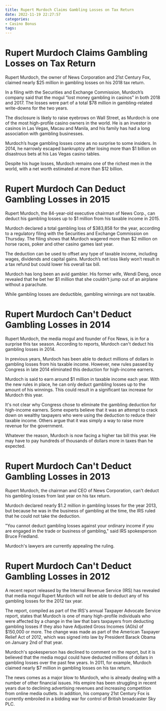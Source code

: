 ```yaml
---
title: Rupert Murdoch Claims Gambling Losses on Tax Return
date: 2022-11-19 22:27:57
categories:
- Casino Bonus
tags:
---
```



#  Rupert Murdoch Claims Gambling Losses on Tax Return

Rupert Murdoch, the owner of News Corporation and 21st Century Fox, claimed nearly $25 million in gambling losses on his 2018 tax return.

In a filing with the Securities and Exchange Commission, Murdoch’s company said that the mogul “lost money gambling in casinos” in both 2018 and 2017. The losses were part of a total $78 million in gambling-related write-downs for the two years.

The disclosure is likely to raise eyebrows on Wall Street, as Murdoch is one of the most high-profile casino owners in the world. He is an investor in casinos in Las Vegas, Macau and Manila, and his family has had a long association with gambling businesses.

Murdoch’s huge gambling losses come as no surprise to some insiders. In 2014, he narrowly escaped bankruptcy after losing more than $1 billion on disastrous bets at his Las Vegas casino tables.

Despite his huge losses, Murdoch remains one of the richest men in the world, with a net worth estimated at more than $12 billion.

#  Rupert Murdoch Can Deduct Gambling Losses in 2015

Rupert Murdoch, the 84-year-old executive chairman of News Corp., can deduct his gambling losses up to $1 million from his taxable income in 2015.

Murdoch declared a total gambling loss of $383,858 for the year, according to a regulatory filing with the Securities and Exchange Commission on Thursday. The filing shows that Murdoch wagered more than $2 million on horse races, poker and other casino games last year.

The deduction can be used to offset any type of taxable income, including wages, dividends and capital gains. Murdoch’s net loss likely won’t result in a tax refund but could lower his overall tax bill.

Murdoch has long been an avid gambler. His former wife, Wendi Deng, once revealed that he bet her $1 million that she couldn’t jump out of an airplane without a parachute.

While gambling losses are deductible, gambling winnings are not taxable.

#  Rupert Murdoch Can't Deduct Gambling Losses in 2014

Rupert Murdoch, the media mogul and founder of Fox News, is in for a surprise this tax season. According to reports, Murdoch can't deduct his gambling losses in 2014.

In previous years, Murdoch has been able to deduct millions of dollars in gambling losses from his taxable income. However, new rules passed by Congress in late 2014 eliminated this deduction for high-income earners.

Murdoch is said to earn around $1 million in taxable income each year. With the new rules in place, he can only deduct gambling losses up to the amount of his winnings. This could result in a significant tax increase for Murdoch this year.

It's not clear why Congress chose to eliminate the gambling deduction for high-income earners. Some experts believe that it was an attempt to crack down on wealthy taxpayers who were using the deduction to reduce their taxable income. Others argue that it was simply a way to raise more revenue for the government.

Whatever the reason, Murdoch is now facing a higher tax bill this year. He may have to pay hundreds of thousands of dollars more in taxes than he expected.

#  Rupert Murdoch Can't Deduct Gambling Losses in 2013

Rupert Murdoch, the chairman and CEO of News Corporation, can't deduct his gambling losses from last year on his tax return.

Murdoch declared nearly $1.2 million in gambling losses for the year 2013, but because he was in the business of gambling at the time, the IRS ruled that he could not take the deduction.

"You cannot deduct gambling losses against your ordinary income if you are engaged in the trade or business of gambling," said IRS spokesperson Bruce Friedland.

Murdoch's lawyers are currently appealing the ruling.

#  Rupert Murdoch Can't Deduct Gambling Losses in 2012

A recent report released by the Internal Revenue Service (IRS) has revealed that media mogul Rupert Murdoch will not be able to deduct any of his gambling losses for the 2012 tax year.

The report, compiled as part of the IRS's annual Taxpayer Advocate Service report, states that Murdoch is one of many high-profile individuals who were affected by a change in the law that bars taxpayers from deducting gambling losses if they also have Adjusted Gross Incomes (AGIs) of $150,000 or more. The change was made as part of the American Taxpayer Relief Act of 2012, which was signed into law by President Barack Obama on January 2nd of that year.

Murdoch's spokesperson has declined to comment on the report, but it is believed that the media mogul could have deducted millions of dollars in gambling losses over the past few years. In 2011, for example, Murdoch claimed nearly $7 million in gambling losses on his tax return.

The news comes as a major blow to Murdoch, who is already dealing with a number of other financial issues. His empire has been struggling in recent years due to declining advertising revenues and increasing competition from online media outlets. In addition, his company 21st Century Fox is currently embroiled in a bidding war for control of British broadcaster Sky PLC.